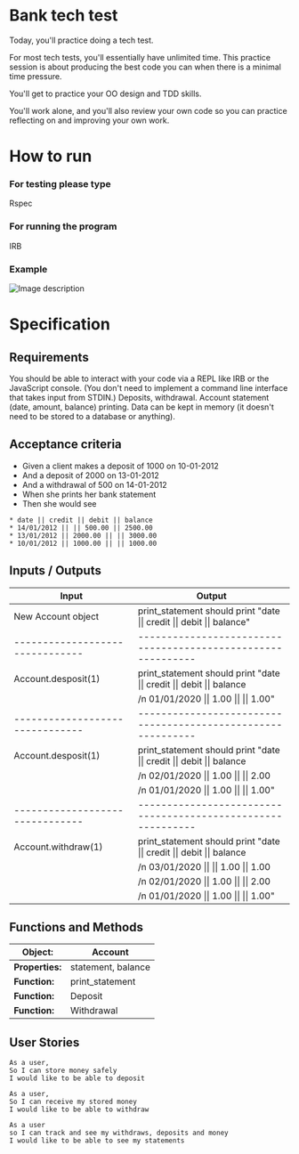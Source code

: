 # Bank tech test

Today, you'll practice doing a tech test.

For most tech tests, you'll essentially have unlimited time. This practice session is about producing the best code you can when there is a minimal time pressure.

You'll get to practice your OO design and TDD skills.

You'll work alone, and you'll also review your own code so you can practice reflecting on and improving your own work.


# How to run

### For testing please type

Rspec

### For running the program

IRB 

### Example

![Image description](link-to-image)

# Specification

## Requirements

You should be able to interact with your code via a REPL like IRB or the JavaScript console. (You don't need to implement a command line interface that takes input from STDIN.)
Deposits, withdrawal.
Account statement (date, amount, balance) printing.
Data can be kept in memory (it doesn't need to be stored to a database or anything).

## Acceptance criteria

* Given a client makes a deposit of 1000 on 10-01-2012
* And a deposit of 2000 on 13-01-2012
* And a withdrawal of 500 on 14-01-2012
* When she prints her bank statement
* Then she would see

```
* date || credit || debit || balance
* 14/01/2012 || || 500.00 || 2500.00
* 13/01/2012 || 2000.00 || || 3000.00
* 10/01/2012 || 1000.00 || || 1000.00
```

## Inputs / Outputs

| Input                           | Output                                                                                         | 
| ------------------------------- | ------------------------------------------------------------   | 
| New Account object              | print_statement should print "date &#124;&#124; credit &#124;&#124; debit &#124;&#124; balance" |
| ------------------------------- | ------------------------------------------------------------  | 
| Account.desposit(1)             | print_statement should print "date &#124;&#124; credit &#124;&#124; debit &#124;&#124; balance  |
|                                 | /n 01/01/2020 &#124;&#124; 1.00 &#124;&#124; &#124;&#124; 1.00"                                |
| ------------------------------- | ------------------------------------------------------------   | 
| Account.desposit(1)             | print_statement should print "date &#124;&#124; credit &#124;&#124; debit &#124;&#124; balance  |
|                                 |                              /n 02/01/2020 &#124;&#124; 1.00 &#124;&#124; &#124;&#124; 2.00    |
|                                 |                              /n 01/01/2020 &#124;&#124; 1.00 &#124;&#124; &#124;&#124; 1.00"   |
| ------------------------------- | ------------------------------------------------------------   | 
| Account.withdraw(1) | print_statement should print "date &#124;&#124; credit &#124;&#124; debit &#124;&#124; balance  |
|                                 |                              /n 03/01/2020 &#124;&#124; &#124;&#124; 1.00 &#124;&#124; 1.00    | 
|                                 |                              /n 02/01/2020 &#124;&#124; 1.00 &#124;&#124; &#124;&#124; 2.00    |
|                                 |                              /n 01/01/2020 &#124;&#124; 1.00 &#124;&#124; &#124;&#124; 1.00"   |

## Functions and Methods

| Object:          | Account                                            | 
| ---------------- | -------------------------------------------------- | 
| **Properties:**  | statement, balance                                 |
| **Function:**    | print_statement                                     |
| **Function:**    | Deposit                                            |  
| **Function:**    | Withdrawal                                         |  

## User Stories

```
As a user, 
So I can store money safely
I would like to be able to deposit
```


```
As a user,
So I can receive my stored money 
I would like to be able to withdraw
```

```
As a user
so I can track and see my withdraws, deposits and money
I would like to be able to see my statements
```
